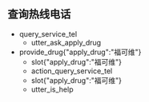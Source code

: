 ## 查询热线电话
* query_service_tel
    - utter_ask_apply_drug
* provide_drug{"apply_drug":"福可维"}
    - slot{"apply_drug":"福可维"}
    - action_query_service_tel
    - slot{"apply_drug":"福可维"}
    - utter_is_help